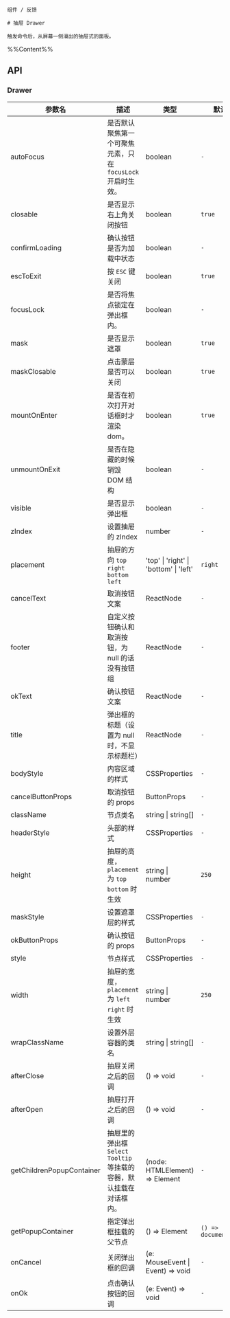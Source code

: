 `````
组件 / 反馈

# 抽屉 Drawer

触发命令后，从屏幕一侧滑出的抽屉式的面板。
`````

%%Content%%

## API
### Drawer

|参数名|描述|类型|默认值|版本|
|---|---|---|---|---|
|autoFocus|是否默认聚焦第一个可聚焦元素，只在 `focusLock` 开启时生效。|boolean |`-`|2.13.0|
|closable|是否显示右上角关闭按钮|boolean |`true`|-|
|confirmLoading|确认按钮是否为加载中状态|boolean |`-`|-|
|escToExit|按 `ESC` 键关闭|boolean |`true`|2.10.0|
|focusLock|是否将焦点锁定在弹出框内。|boolean |`-`|2.13.0|
|mask|是否显示遮罩|boolean |`true`|-|
|maskClosable|点击蒙层是否可以关闭|boolean |`true`|-|
|mountOnEnter|是否在初次打开对话框时才渲染 dom。|boolean |`true`|-|
|unmountOnExit|是否在隐藏的时候销毁 DOM 结构|boolean |`-`|-|
|visible|是否显示弹出框|boolean |`-`|-|
|zIndex|设置抽屉的 zIndex|number |`-`|2.42.0|
|placement|抽屉的方向 `top` `right` `bottom` `left`|'top' \| 'right' \| 'bottom' \| 'left' |`right`|-|
|cancelText|取消按钮文案|ReactNode |`-`|-|
|footer|自定义按钮确认和取消按钮，为 null 的话没有按钮组|ReactNode |`-`|-|
|okText|确认按钮文案|ReactNode |`-`|-|
|title|弹出框的标题（设置为 null 时，不显示标题栏）|ReactNode |`-`|-|
|bodyStyle|内容区域的样式|CSSProperties |`-`|2.9.0|
|cancelButtonProps|取消按钮的 props|ButtonProps |`-`|2.26.0|
|className|节点类名|string \| string[] |`-`|-|
|headerStyle|头部的样式|CSSProperties |`-`|2.9.0|
|height|抽屉的高度，`placement`为 `top` `bottom` 时生效|string \| number |`250`|-|
|maskStyle|设置遮罩层的样式|CSSProperties |`-`|-|
|okButtonProps|确认按钮的 props|ButtonProps |`-`|2.26.0|
|style|节点样式|CSSProperties |`-`|-|
|width|抽屉的宽度，`placement`为 `left` `right` 时生效|string \| number |`250`|-|
|wrapClassName|设置外层容器的类名|string \| string[] |`-`|-|
|afterClose|抽屉关闭之后的回调|() => void |`-`|-|
|afterOpen|抽屉打开之后的回调|() => void |`-`|-|
|getChildrenPopupContainer|抽屉里的弹出框 `Select` `Tooltip` 等挂载的容器，默认挂载在对话框内。|(node: HTMLElement) => Element |`-`|-|
|getPopupContainer|指定弹出框挂载的父节点|() => Element |`() => document.body`|-|
|onCancel|关闭弹出框的回调|(e: MouseEvent \| Event) => void |`-`|-|
|onOk|点击确认按钮的回调|(e: Event) => void |`-`|-|
